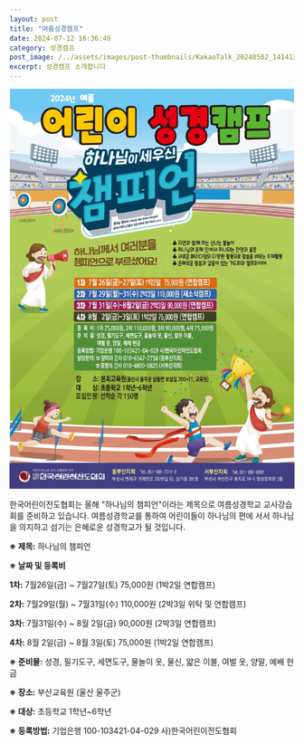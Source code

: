 ```yaml
---
layout: post
title: "여름성경캠프"
date: 2024-07-12 16:36:49
category: 성경캠프
post_image: /../assets/images/post-thumbnails/KakaoTalk_20240502_141413853 - Wookwang Song.jpg
excerpt: 성경캠프 소개합니다
---
```

  
![image alt text](../assets/images/post-images/13egELi9-UYuSdFFtklSY_eBh1PY583NbDUqn1IL9e2M_0.jpeg)

한국어린이전도협회는 올해 "하나님의 챔피언"이라는 제목으로 여름성경학교 교사강습회를 준비하고 있습니다. 여름성경학교를 통하여 어린이들이 하나님의 편에 서서 하나님을 의지하고 섬기는 은혜로운 성경학교가 될 것입니다.

 

**※** **제목:** 하나님의 챔피언


**※** **날짜 및 등록비**

**1차:** 7월26일(금) ~ 7월27일(토)  75,000원 (1박2일 연합캠프)

**2차:** 7월29일(월) ~ 7월31일(수) 110,000원 (2박3일 위탁 및 연합캠프)

**3차:** 7월31일(수) ~ 8월  2일(금)  90,000원 (2박3일 연합캠프)

**4차:** 8월  2일(금) ~ 8월  3일(토)  75,000원 (1박2일 연합캠프)

**※** **준비물:** 성경, 필기도구, 세면도구, 물놀이 옷, 물신, 얇은 이불, 여벌 옷, 양말, 예배 헌금

 

**※** **장소:** 부산교육원 (울산 울주군)

 

**※** **대상:** 초등학교 1학년~6학년

 

**※** **등록방법:** 기업은행 100-103421-04-029 사)한국어린이전도협회
